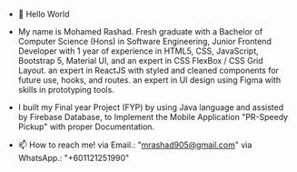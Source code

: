 - 👋 Hello World

- My name is Mohamed Rashad. Fresh graduate with a Bachelor of Computer Science (Hons) in Software Engineering, 
Junior Frontend Developer with 1 year of experience in HTML5, CSS, JavaScript, Bootstrap 5, Material UI, and an expert in CSS FlexBox / CSS Grid Layout. 
an expert in ReactJS with styled and cleaned components for future use, hooks, and routes. an expert in UI design using Figma with skills in prototyping tools.
- I built my Final year Project (FYP) by using Java language and assisted by Firebase Database, to Implement the Mobile Application "PR-Speedy Pickup" with proper Documentation.

- 📫 How to reach me! via Email.: "mrashad905@gmail.com" via WhatsApp.: "+601121251990"

<!---
RashCodes/RashCodes is a ✨ special ✨ repository because its `README.md` (this file) appears on your GitHub profile.
You can click the Preview link to take a look at your changes.
--->
